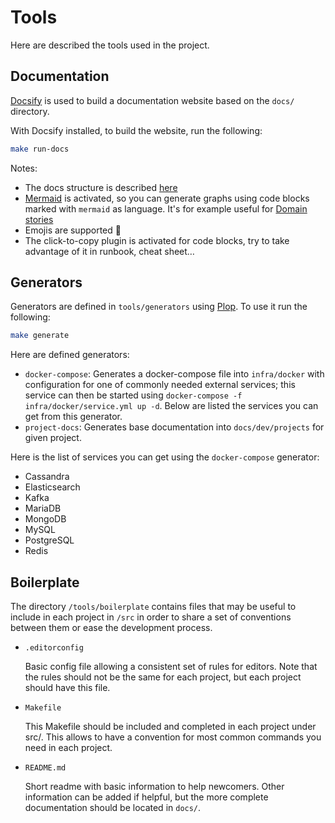 # Tools

Here are described the tools used in the project.

## Documentation

[Docsify](https://docsify.js.org) is used to build a documentation website based on the `docs/` directory.

With Docsify installed, to build the website, run the following:

```bash
make run-docs
```

Notes:

- The docs structure is described [here](dev/structure#docs)
- [Mermaid](https://mermaidjs.github.io/) is activated, so you can generate graphs using code blocks marked with `mermaid` as language. It's for example useful for [Domain stories](domain/stories/)
- Emojis are supported :tada:
- The click-to-copy plugin is activated for code blocks, try to take advantage of it in runbook, cheat sheet…

## Generators

Generators are defined in `tools/generators` using [Plop](https://plopjs.com/). To use it run the following:

```bash
make generate
```

Here are defined generators:

- `docker-compose`: Generates a docker-compose file into `infra/docker` with configuration for one of commonly needed external services; this service can then be started using `docker-compose -f infra/docker/service.yml up -d`. Below are listed the services you can get from this generator.
- `project-docs`: Generates base documentation into `docs/dev/projects` for given project.

Here is the list of services you can get using the `docker-compose` generator:

- Cassandra
- Elasticsearch
- Kafka
- MariaDB
- MongoDB
- MySQL
- PostgreSQL
- Redis

## Boilerplate

The directory `/tools/boilerplate` contains files that may be useful to include in each project in `/src` in order to share a set of conventions between them or ease the development process.

- `.editorconfig`

  Basic config file allowing a consistent set of rules for editors. Note that the rules should not be the same for each project, but each project should have this file.

- `Makefile`

  This Makefile should be included and completed in each project under src/. This allows to have a convention for most common commands you need in each project.

- `README.md`

  Short readme with basic information to help newcomers. Other information can be added if helpful, but the more complete documentation should be located in `docs/`.
